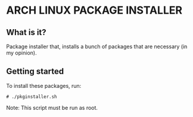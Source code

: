 # ARCH LINUX PACKAGE INSTALLER

## What is it?

Package installer that, installs a bunch of packages that are necessary (in my
opinion).

## Getting started

To install these packages, run:
```
# ./pkginstaller.sh 
```

Note: This script must be run as root.
